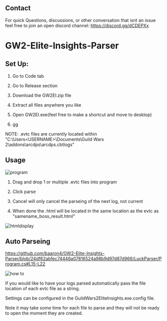 ## Contact
For quick Questions, discussions, or other conversation that isnt an issue feel free to join an open discord channel: 
https://discord.gg/dCDEPXx
# GW2-Elite-Insights-Parser
## Set Up:

1. Go to Code tab

2. Go to Release section

3. Download the GW2EI.zip file

4. Extract all files anywhere you like

5. Open GW2EI.exe(feel free to make a shortcut and move to desktop)

6. gg

NOTE: .evtc files are currently located within "C:\Users\<USERNAME>\Documents\Guild Wars 2\addons\arcdps\arcdps.cbtlogs"
## Usage
![program](https://user-images.githubusercontent.com/30677999/38950127-284f2d10-430a-11e8-937b-67a325a2a296.PNG)

1. Drag and drop 1 or multiple .evtc files into program

2. Click parse

3. Cancel will only cancel the parseing of the next log, not current

4. When done the .html will be located in the same location as the evtc as "samename_boss_result.html"

![htmldisplay](https://user-images.githubusercontent.com/30677999/38950250-816c559e-430a-11e8-8159-1cf073a5fa44.PNG)

## Auto Parseing

https://github.com/baaron4/GW2-Elite-Insights-Parser/blob/24df62abfec74446a07816524a98b9d97d87d966/LuckParser/Program.cs#L15-L22

![how to](https://user-images.githubusercontent.com/30677999/40148954-6ec9215a-5936-11e8-94ad-d2520e7c4539.PNG)

If you would like to have your logs parsed automatically pass the file location of each evtc file as a string. 

Settings can be configured in the GuildWars2EliteInsights.exe.config file. 

Note it may take some time for each file to parse and they will not be ready to open the moment they are created.


